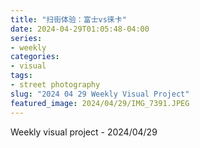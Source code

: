 ```yaml
---
title: "扫街体验：富士vs徕卡"
date: 2024-04-29T01:05:48-04:00
series:
- weekly
categories:
- visual
tags:
- street photography
slug: "2024 04 29 Weekly Visual Project"
featured_image: 2024/04/29/IMG_7391.JPEG
---
```


Weekly visual project - 2024/04/29
<!--more-->
<!--toc-->
